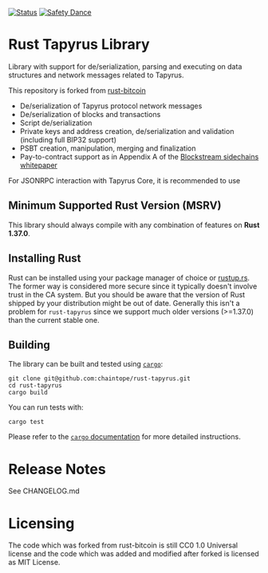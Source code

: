 [![Status](https://travis-ci.org/chaintope/rust-tapyrus.png?branch=master)](https://travis-ci.org/chaintope/rust-tapyrus)
[![Safety Dance](https://img.shields.io/badge/unsafe-forbidden-success.svg)](https://github.com/rust-secure-code/safety-dance/)

# Rust Tapyrus Library

Library with support for de/serialization, parsing and executing on data
structures and network messages related to Tapyrus.

This repository is forked from [rust-bitcoin](https://github.com/rust-bitcoin/rust-bitcoin)

* De/serialization of Tapyrus protocol network messages
* De/serialization of blocks and transactions
* Script de/serialization
* Private keys and address creation, de/serialization and validation (including full BIP32 support)
* PSBT creation, manipulation, merging and finalization
* Pay-to-contract support as in Appendix A of the [Blockstream sidechains whitepaper](https://www.blockstream.com/sidechains.pdf)

For JSONRPC interaction with Tapyrus Core, it is recommended to use

## Minimum Supported Rust Version (MSRV)
This library should always compile with any combination of features on **Rust 1.37.0**.

## Installing Rust
Rust can be installed using your package manager of choice or
[rustup.rs](https://rustup.rs). The former way is considered more secure since
it typically doesn't involve trust in the CA system. But you should be aware
that the version of Rust shipped by your distribution might be out of date.
Generally this isn't a problem for `rust-tapyrus` since we support much older
versions (>=1.37.0) than the current stable one.

## Building
The library can be built and tested using [`cargo`](https://github.com/rust-lang/cargo/):

```
git clone git@github.com:chaintope/rust-tapyrus.git
cd rust-tapyrus
cargo build
```

You can run tests with:

```
cargo test
```

Please refer to the [`cargo` documentation](https://doc.rust-lang.org/stable/cargo/) for more detailed instructions. 

# Release Notes

See CHANGELOG.md


# Licensing

The code which was forked from rust-bitcoin is still CC0 1.0 Universal license and the code 
which was added and modified after forked is licensed as MIT License.
